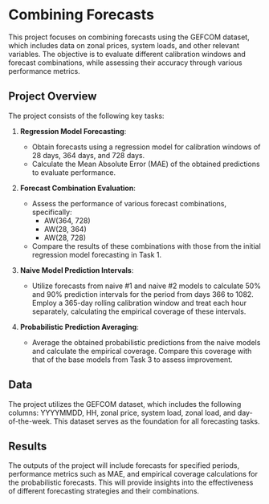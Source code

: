 # Combining Forecasts

This project focuses on combining forecasts using the GEFCOM dataset, which includes data on zonal prices, system loads, and other relevant variables. The objective is to evaluate different calibration windows and forecast combinations, while assessing their accuracy through various performance metrics.

## Project Overview

The project consists of the following key tasks:

1. **Regression Model Forecasting**:
   - Obtain forecasts using a regression model for calibration windows of 28 days, 364 days, and 728 days. 
   - Calculate the Mean Absolute Error (MAE) of the obtained predictions to evaluate performance.

2. **Forecast Combination Evaluation**:
   - Assess the performance of various forecast combinations, specifically:
     - AW(364, 728)
     - AW(28, 364)
     - AW(28, 728)
   - Compare the results of these combinations with those from the initial regression model forecasting in Task 1.

3. **Naive Model Prediction Intervals**:
   - Utilize forecasts from naive #1 and naive #2 models to calculate 50% and 90% prediction intervals for the period from days 366 to 1082. Employ a 365-day rolling calibration window and treat each hour separately, calculating the empirical coverage of these intervals.

4. **Probabilistic Prediction Averaging**:
   - Average the obtained probabilistic predictions from the naive models and calculate the empirical coverage. Compare this coverage with that of the base models from Task 3 to assess improvement.

## Data

The project utilizes the GEFCOM dataset, which includes the following columns: YYYYMMDD, HH, zonal price, system load, zonal load, and day-of-the-week. This dataset serves as the foundation for all forecasting tasks.

## Results

The outputs of the project will include forecasts for specified periods, performance metrics such as MAE, and empirical coverage calculations for the probabilistic forecasts. This will provide insights into the effectiveness of different forecasting strategies and their combinations.
